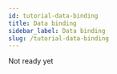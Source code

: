 ```yaml
---
id: tutorial-data-binding
title: Data binding
sidebar_label: Data binding
slug: /tutorial-data-binding
---
```


Not ready yet
